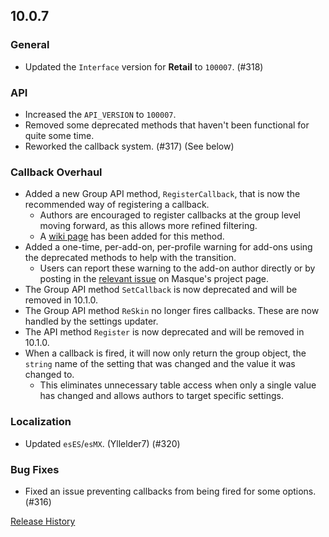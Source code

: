 ## 10.0.7

### General

- Updated the `Interface` version for **Retail** to `100007`. (#318)

### API

- Increased the `API_VERSION` to `100007`.
- Removed some deprecated methods that haven't been functional for quite some time.
- Reworked the callback system. (#317) (See below)

### Callback Overhaul

- Added a new Group API method, `RegisterCallback`, that is now the recommended way of registering a callback.
  - Authors are encouraged to register callbacks at the group level moving forward, as this allows more refined filtering.
  - A [wiki page](https://github.com/SFX-WoW/Masque/wiki/RegisterCallback) has been added for this method.
- Added a one-time, per-add-on, per-profile warning for add-ons using the deprecated methods to help with the transition.
  - Users can report these warning to the add-on author directly or by posting in the [relevant issue](https://github.com/SFX-WoW/Masque/issues/319) on Masque's project page.
- The Group API method `SetCallback` is now deprecated and will be removed in 10.1.0.
- The Group API method `ReSkin` no longer fires callbacks. These are now handled by the settings updater.
- The API method `Register` is now deprecated and will be removed in 10.1.0.
- When a callback is fired, it will now only return the group object, the `string` name of the setting that was changed and the value it was changed to.
  - This eliminates unnecessary table access when only a single value has changed and allows authors to target specific settings.

### Localization

- Updated `esES`/`esMX`. (Yllelder7) (#320)

### Bug Fixes

- Fixed an issue preventing callbacks from being fired for some options. (#316)

[Release History](https://github.com/SFX-WoW/Masque/wiki/History)
